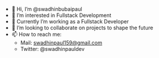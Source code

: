 - 👋 Hi, I’m @swadhinbubaipaul
- 👀 I’m interested in Fullstack Development
- 🌱 Currently I’m working as a Fullstack Developer
- 💞️ I’m looking to collaborate on projects to shape the future
- 📫 How to reach me:
  - Mail: swadhinpaul159@gmail.com
  - Twitter: @swadhinpauldev

<!---
swadhinbubaipaul/swadhinbubaipaul is a ✨ special ✨ repository because its `README.md` (this file) appears on your GitHub profile.
You can click the Preview link to take a look at your changes.
--->
